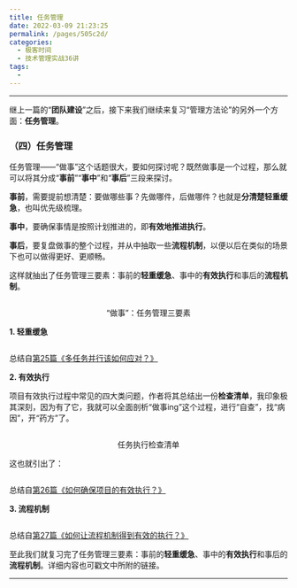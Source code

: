 ```yaml
---
title: 任务管理
date: 2022-03-09 21:23:25
permalink: /pages/505c2d/
categories:
  - 极客时间
  - 技术管理实战36讲
tags:
  - 
---
```

<hr></hr><p>继上一篇的“<strong>团队建设</strong>”之后，接下来我们继续来复习“管理方法论”的另外一个方面：<strong>任务管理</strong>。</p><h3>（四）任务管理</h3><p>任务管理——“做事”这个话题很大，要如何探讨呢？既然做事是一个过程，那么就可以将其分成“<strong><span class="orange">事前</span></strong>”“<strong><span class="orange">事中</span></strong>”和“<strong><span class="orange">事后</span></strong>”三段来探讨。</p><p><strong><span class="orange">事前</span></strong>，需要提前想清楚：要做哪些事？先做哪件，后做哪件？也就是<strong>分清楚轻重缓急</strong>，也叫优先级梳理。</p><p><strong><span class="orange">事中</span></strong>，要确保事情是按照计划推进的，即<strong>有效地推进执行</strong>。</p><p><strong><span class="orange">事后</span></strong>，要复盘做事的整个过程，并从中抽取一些<strong>流程机制</strong>，以便以后在类似的场景下也可以做得更好、更顺畅。</p><p>这样就抽出了<span class="orange">任务管理三要素</span>：事前的<strong>轻重缓急</strong>、事中的<strong>有效执行</strong>和事后的<strong>流程机制</strong>。</p><p><img src="https://static001.geekbang.org/resource/image/2a/1e/2ae92847af34409a489198a7a1a6911e.png" alt=""></p><center><span class="reference">“做事”：任务管理三要素</span></center><p><strong>1. 轻重缓急</strong></p><p><img src="https://static001.geekbang.org/resource/image/8c/a3/8c4e83aac51060f3931f487a957443a3.png" alt=""></p><p><span class="reference">总结自<a href="https://time.geekbang.org/column/article/41448">第25篇《多任务并行该如何应对？》</a></span></p><p><strong>2. 有效执行</strong></p><p>项目有效执行过程中常见的四大类问题，作者将其总结出一份<strong>检查清单</strong>，我印象极其深刻，因为有了它，我就可以全面剖析“做事ing”这个过程，进行“自查”，找“病因”，开“药方”了。</p><p><img src="https://static001.geekbang.org/resource/image/8a/6f/8a6ec8ff2d0a9efb23b5585a5ef1536f.png" alt=""></p><center><span class="reference">任务执行检查清单</span></center><p>这也就引出了：</p><p><img src="https://static001.geekbang.org/resource/image/28/9b/286d2283ada78becfad784f42c565e9b.png" alt=""></p><p><span class="reference">总结自<a href="https://time.geekbang.org/column/article/41653">第26篇《如何确保项目的有效执行？》</a></span></p><p><strong>3. 流程机制</strong></p><p><img src="https://static001.geekbang.org/resource/image/49/f1/49011f37c22b4657375882b36381d9f1.png" alt=""></p><p><span class="reference">总结自<a href="https://time.geekbang.org/column/article/41830">第27篇《如何让流程机制得到有效的执行？》</a></span></p><p>至此我们就复习完了<span class="orange">任务管理三要素</span>：事前的<strong>轻重缓急</strong>、事中的<strong>有效执行</strong>和事后的<strong>流程机制</strong>。详细内容也可戳文中所附的链接。</p><!-- [[[read_end]]] --><hr></hr><p></p>